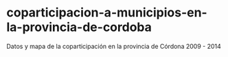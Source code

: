 # coparticipacion-a-municipios-en-la-provincia-de-cordoba
Datos y mapa de la coparticipación en la provincia de Córdona 2009 - 2014
